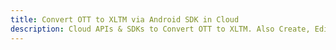 ---title: Convert OTT to XLTM via Android SDK in Clouddescription: Cloud APIs & SDKs to Convert OTT to XLTM. Also Create, Edit & Render Microsoft Word & OpenOffice documents in the Cloud.---